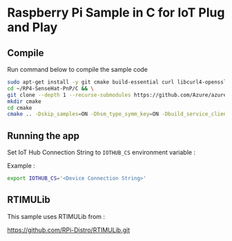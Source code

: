 # Raspberry Pi Sample in C for IoT Plug and Play 

## Compile

Run command below to compile the sample code

```bash
sudo apt-get install -y git cmake build-essential curl libcurl4-openssl-dev libssl-dev uuid-dev i2c-tools libi2c-dev librtimulib-dev && \
cd ~/RP4-SenseHat-PnP/C && \
git clone --depth 1 --recurse-submodules https://github.com/Azure/azure-iot-sdk-c.git 
mkdir cmake
cd cmake
cmake .. -Dskip_samples=ON -Dhsm_type_symm_key=ON -Dbuild_service_client=OFF -Dbuild_provisioning_service_client=OFF -Duse_http=OFF -Duse_amqp=OFF
```

## Running the app

Set IoT Hub Connection String to `IOTHUB_CS` environment variable :

Example :

```bash
export IOTHUB_CS='<Device Connection String>'
```

## RTIMULib

This sample uses RTIMULib from :

https://github.com/RPi-Distro/RTIMULib.git

